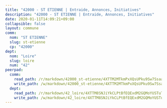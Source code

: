 ```yaml
---
title: "42000 - ST ETIENNE | Entraide, Annonces, Initiatives"
description: "42000 - ST ETIENNE | Entraide, Annonces, Initiatives"
date: 2020-01-11T14:09:21+09:00
collapsible: false
layout: commune
comm:
  nom: "ST ETIENNE"
  slug: st-etienne
  cp: "42000"
dept:
  nom: "Loire"
  slug: loire
  num: "42"
peerpad:
  comm:
    read_path: /r/markdown/42000_st-etienne/4XTTM2MTkmPxXQsUPku9Sw7SsaaF17vxJhccB3HFV2xaC5uTf
    write_path: /w/markdown/42000_st-etienne/4XTTM2MTkmPxXQsUPku9Sw7SsaaF17vxJhccB3HFV2xaC5uTf-K3TgTk59LNUcdU4bE28jaBU767YEZRhiTc9LiCBg6BzzmNgrvjDMPd1GNWv1FMZKr4mZz9HTbVRgHNdiorE2y2vPKAiTmC6N8DyWWuqpyipkHKU4Kqzb6XeUQW3tY3sU2FDa36JV
  dept:
    read_path: /r/markdown/42_loire/4XTTM8SNJiYkCLPtBfEQExdM2GQMoYUSTuTytLrQfQVaaYJeW
    write_path: /w/markdown/42_loire/4XTTM8SNJiYkCLPtBfEQExdM2GQMoYUSTuTytLrQfQVaaYJeW-K3TgUi5YJecchkttgL3M6Pu99u8hH2akRrHDb4XXZXATCvGiyzrNbe23fQbzNYiKWDR2re6vQN4Gxv5BQ2dayjGg1AqxtpHRtgi6cm74UeqjVtXM2ZJFa6mvBKTRc4s3X6tJYycN
---
```


